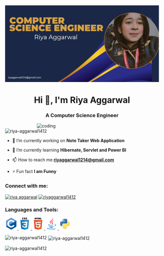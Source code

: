 ![logo](https://github.com/Riya-Aggarwal1412/Riya-Aggarwal1412/blob/main/Screenshot%202024-09-28%20121957.png)

<h1 align="center">Hi 👋, I'm Riya Aggarwal</h1>
<h3 align="center">A Computer Science Engineer</h3>

<image align="right" alt="coding" width="400" src="https://tse3.mm.bing.net/th?id=OIP._OQEK4UpZblm-U9Ay670uAHaE5&pid=Api&P=0&h=180">

<p align="left"> <img src="https://komarev.com/ghpvc/?username=riya-aggarwal1412&label=Profile%20views&color=0e75b6&style=flat" alt="riya-aggarwal1412" /> </p>

- 🔭 I’m currently working on **Note Taker Web Application**

- 🌱 I’m currently learning **Hibernate, Servlet and Power BI**

- 📫 How to reach me **riyaggarwal1214@gmail.com**

- ⚡ Fun fact **I am Funny**

<h3 align="left">Connect with me:</h3>
<p align="left">
<a href="https://www.linkedin.com/in/riya-aggarwal-040388287" target="blank"><img align="center" src="https://raw.githubusercontent.com/rahuldkjain/github-profile-readme-generator/master/src/images/icons/Social/linked-in-alt.svg" alt="riya aggarwal" height="30" width="40" /></a>
<a href="https://www.instagram.com/riyaaggarwal1412" target="blank"><img align="center" src="https://raw.githubusercontent.com/rahuldkjain/github-profile-readme-generator/master/src/images/icons/Social/instagram.svg" alt="riyaggarwal1412" height="30" width="40" /></a>

</p>

<h3 align="left">Languages and Tools:</h3>
<p align="left"> <a href="https://www.cprogramming.com/" target="_blank" rel="noreferrer"> <img src="https://raw.githubusercontent.com/devicons/devicon/master/icons/c/c-original.svg" alt="c" width="40" height="40"/> </a> <a href="https://www.w3schools.com/css/" target="_blank" rel="noreferrer"> <img src="https://raw.githubusercontent.com/devicons/devicon/master/icons/css3/css3-original-wordmark.svg" alt="css3" width="40" height="40"/> </a> <a href="https://www.w3.org/html/" target="_blank" rel="noreferrer"> <img src="https://raw.githubusercontent.com/devicons/devicon/master/icons/html5/html5-original-wordmark.svg" alt="html5" width="40" height="40"/> </a> <a href="https://www.java.com" target="_blank" rel="noreferrer"> <img src="https://raw.githubusercontent.com/devicons/devicon/master/icons/java/java-original.svg" alt="java" width="40" height="40"/> </a> <a href="https://www.python.org" target="_blank" rel="noreferrer"> <img src="https://raw.githubusercontent.com/devicons/devicon/master/icons/python/python-original.svg" alt="python" width="40" height="40"/> </a> </p>

<p><img align="left" src="https://github-readme-stats.vercel.app/api/top-langs?username=riya-aggarwal1412&show_icons=true&locale=en&layout=compact" alt="riya-aggarwal1412" /></p>

<p>&nbsp;<img align="center" src="https://github-readme-stats.vercel.app/api?username=riya-aggarwal1412&show_icons=true&locale=en" alt="riya-aggarwal1412" /></p>

<p><img align="center" src="https://github-readme-streak-stats.herokuapp.com/?user=riya-aggarwal1412&" alt="riya-aggarwal1412" /></p>
